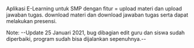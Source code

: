 Aplikasi E-Learning untuk SMP dengan fitur = upload materi dan upload jawaban tugas. download materi dan download jawaban tugas serta dapat melakukan presensi.


Note:
--Update 25 Januari 2021, bug dibagian edit guru dan siswa sudah diperbaiki, program sudah bisa dijalankan sepenuhnya.--
